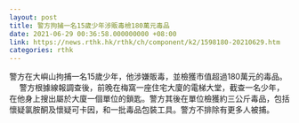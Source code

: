 ```yaml
---
layout: post
title: 警方拘捕一名15歲少年涉販毒檢180萬元毒品
date: 2021-06-29 00:36:58.000000000 +08:00
link: https://news.rthk.hk/rthk/ch/component/k2/1598180-20210629.htm
categories: rthk
---
```


警方在大嶼山拘捕一名15歲少年，他涉嫌販毒，並檢獲市值超過180萬元的毒品。
　
警方根據線報調查後，前晚在梅窩一座住宅大廈的電梯大堂，截查一名少年，在他身上搜出屬於大廈一個單位的鎖匙。警方其後在單位檢獲約三公斤毒品，包括懷疑氯胺酮及懷疑可卡因，和一批毒品包裝工具。警方不排除有更多人被捕。
